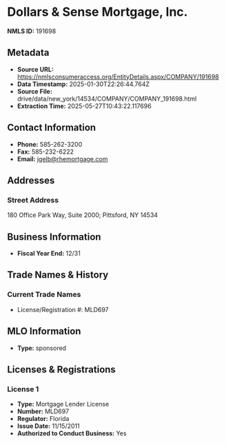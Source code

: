 # Dollars & Sense Mortgage, Inc.

**NMLS ID:** 191698

## Metadata
- **Source URL:** https://nmlsconsumeraccess.org/EntityDetails.aspx/COMPANY/191698
- **Data Timestamp:** 2025-01-30T22:26:44.764Z
- **Source File:** drive/data/new_york/14534/COMPANY/COMPANY_191698.html
- **Extraction Time:** 2025-05-27T10:43:22.117696

## Contact Information
- **Phone:** 585-262-3200
- **Fax:** 585-232-6222
- **Email:** jgelb@rhemortgage.com

## Addresses
### Street Address
180 Office Park Way, Suite 2000; Pittsford, NY 14534

## Business Information
- **Fiscal Year End:** 12/31

## Trade Names & History
### Current Trade Names
- License/Registration #: MLD697

## MLO Information
- **Type:** sponsored

## Licenses & Registrations

### License 1
- **Type:** Mortgage Lender License
- **Number:** MLD697
- **Regulator:** Florida
- **Issue Date:** 11/15/2011
- **Authorized to Conduct Business:** Yes
